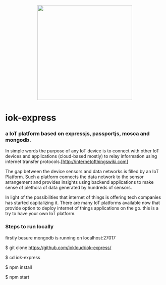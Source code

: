 <p align="center">
  <img src="https://github.com/iokloud/iok-express/blob/master/iokloud-logo.png" width="300"/>
</p>

# iok-express
### a IoT platform based on expressjs, passportjs, mosca and mongodb.

In simple words the purpose of any IoT device is to connect with other IoT devices and applications (cloud-based mostly) to relay information using internet transfer protocols.[http://internetofthingswiki.com]

The gap between the device sensors and data networks is filled by an IoT Platform. Such a platform connects the data network to the sensor arrangement and provides insights using backend applications to make sense of plethora of data generated by hundreds of sensors.

In light of the possibilities that internet of things is offering tech companies has started capitalizing it. There are many IoT platforms available now that provide option to deploy internet of things applications on the go. this is a try to have your own IoT platform.

### Steps to run locally

firstly besure mongodb is running on localhost:27017

$ git clone https://github.com/iokloud/iok-express/

$ cd iok-express

$ npm install

$ npm start




